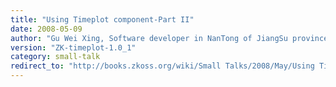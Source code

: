 ```yaml
---
title: "Using Timeplot component-Part II"
date: 2008-05-09
author: "Gu Wei Xing, Software developer in NanTong of JiangSu province, China"
version: "ZK-timeplot-1.0_1"
category: small-talk
redirect_to: "http://books.zkoss.org/wiki/Small Talks/2008/May/Using Timeplot component-Part II"
---
```

